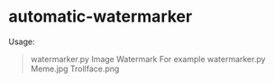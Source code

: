 # automatic-watermarker
Usage:
>watermarker.py Image Watermark
For example
>watermarker.py Meme.jpg Trollface.png